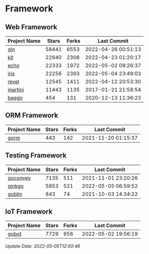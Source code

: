 # Framework

## Web Framework
| Project Name | Stars | Forks | Last Commit |
| ------------ | ----- | ----- | ----------- |
| [gin](https://github.com/gin-gonic/gin) | 58441 | 6553 | 2022-04-26 00:51:13 |
| [kit](https://github.com/go-kit/kit) | 22940 | 2308 | 2022-04-23 01:20:17 |
| [echo](https://github.com/labstack/echo) | 22333 | 1972 | 2022-05-02 08:26:37 |
| [iris](https://github.com/kataras/iris) | 22256 | 2393 | 2022-05-04 23:49:03 |
| [revel](https://github.com/revel/revel) | 12545 | 1411 | 2022-04-12 20:53:30 |
| [martini](https://github.com/go-martini/martini) | 11443 | 1135 | 2017-01-21 21:58:54 |
| [beego](https://github.com/astaxie/beego) | 454 | 131 | 2020-12-13 11:36:23 |

## ORM Framework
| Project Name | Stars | Forks | Last Commit |
| ------------ | ----- | ----- | ----------- |
| [gorm](https://github.com/jinzhu/gorm) | 443 | 142 | 2021-11-20 01:15:37 |

## Testing Framework
| Project Name | Stars | Forks | Last Commit |
| ------------ | ----- | ----- | ----------- |
| [goconvey](https://github.com/smartystreets/goconvey) | 7135 | 511 | 2021-11-01 23:20:26 |
| [ginkgo](https://github.com/onsi/ginkgo) | 5853 | 521 | 2022-05-05 06:59:52 |
| [goblin](https://github.com/franela/goblin) | 843 | 74 | 2021-10-03 14:34:22 |

## IoT Framework
| Project Name | Stars | Forks | Last Commit |
| ------------ | ----- | ----- | ----------- |
| [gobot](https://github.com/hybridgroup/gobot) | 7729 | 958 | 2022-05-02 19:56:19 |

*Update Date: 2022-05-05T12:00:46*